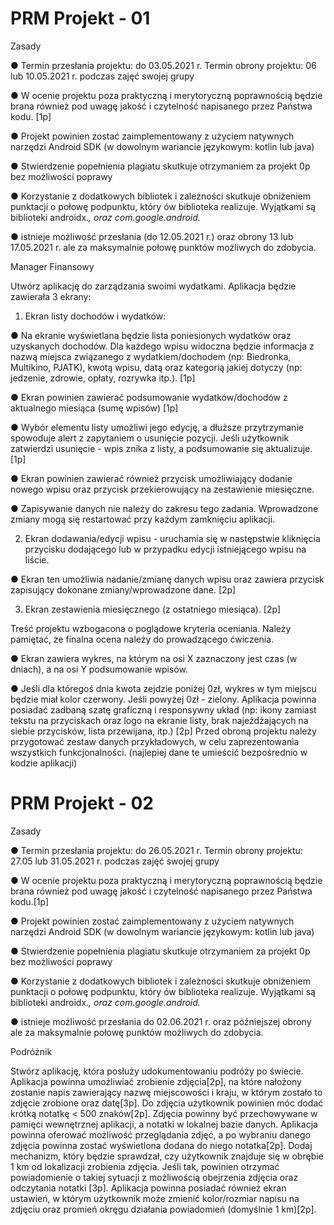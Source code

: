 # PRM Projekt - 01

Zasady

● Termin przesłania projektu: do 03.05.2021 r.
Termin obrony projektu: 06 lub 10.05.2021 r. podczas zajęć swojej grupy

● W ocenie projektu poza praktyczną i merytoryczną poprawnością będzie brana
również pod uwagę jakość i czytelność napisanego przez Państwa kodu. [1p]

● Projekt powinien zostać zaimplementowany z użyciem natywnych narzędzi Android
SDK (w dowolnym wariancie językowym: kotlin lub java)

● Stwierdzenie popełnienia plagiatu skutkuje otrzymaniem za projekt 0p bez
możliwości poprawy

● Korzystanie z dodatkowych bibliotek i zależności skutkuje obniżeniem punktacji o
połowę podpunktu, który ów biblioteka realizuje. Wyjątkami są biblioteki androidx.*,
oraz com.google.android.*

● istnieje możliwość przesłania (do 12.05.2021 r.) oraz obrony 13 lub 17.05.2021 r. ale
za maksymalnie połowę punktów możliwych do zdobycia.

Manager Finansowy

Utwórz aplikację do zarządzania swoimi wydatkami.
Aplikacja będzie zawierała 3 ekrany:
1. Ekran listy dochodów i wydatków:

● Na ekranie wyświetlana będzie lista poniesionych wydatków oraz uzyskanych
dochodów. Dla każdego wpisu widoczna będzie informacja z nazwą miejsca
związanego z wydatkiem/dochodem (np: Biedronka, Multikino, PJATK), kwotą
wpisu, datą oraz kategorią jakiej dotyczy (np: jedzenie, zdrowie, opłaty, rozrywka
itp.). [1p]

● Ekran powinien zawierać podsumowanie wydatków/dochodów z aktualnego
miesiąca (sumę wpisów) [1p]

● Wybór elementu listy umożliwi jego edycję, a dłuższe przytrzymanie spowoduje
alert z zapytaniem o usunięcie pozycji. Jeśli użytkownik zatwierdzi usunięcie -
wpis znika z listy, a podsumowanie się aktualizuje. [1p]

● Ekran powinien zawierać również przycisk umożliwiający dodanie nowego wpisu
oraz przycisk przekierowujący na zestawienie miesięczne.

● Zapisywanie danych nie należy do zakresu tego zadania. Wprowadzone zmiany
mogą się restartować przy każdym zamknięciu aplikacji.

2. Ekran dodawania/edycji wpisu - uruchamia się w następstwie kliknięcia przycisku
dodającego lub w przypadku edycji istniejącego wpisu na liście.

● Ekran ten umożliwia nadanie/zmianę danych wpisu oraz zawiera przycisk
zapisujący dokonane zmiany/wprowadzone dane. [2p]

3. Ekran zestawienia miesięcznego (z ostatniego miesiąca). [2p]

Treść projektu wzbogacona o poglądowe kryteria oceniania. Należy pamiętać, że finalna
ocena należy do prowadzącego ćwiczenia.

● Ekran zawiera wykres, na którym na osi X zaznaczony jest czas (w dniach), a na
osi Y podsumowanie wpisów.

● Jeśli dla któregoś dnia kwota zejdzie poniżej 0zł, wykres w tym miejscu będzie
miał kolor czerwony. Jeśli powyżej 0zł - zielony.
Aplikacja powinna posiadać zadbaną szatę graficzną i responsywny układ (np: ikony zamiast
tekstu na przyciskach oraz logo na ekranie listy, brak najeżdżających na siebie przycisków,
lista przewijana, itp.) [2p]
Przed obroną projektu należy przygotować zestaw danych przykładowych, w celu
zaprezentowania wszystkich funkcjonalności. (najlepiej dane te umieścić bezpośrednio w
kodzie aplikacji)


# PRM Projekt - 02

Zasady

● Termin przesłania projektu: do 26.05.2021 r.
Termin obrony projektu: 27.05 lub 31.05.2021 r. podczas zajęć swojej grupy

● W ocenie projektu poza praktyczną i merytoryczną poprawnością będzie brana
również pod uwagę jakość i czytelność napisanego przez Państwa kodu.[1p]

● Projekt powinien zostać zaimplementowany z użyciem natywnych narzędzi Android
SDK (w dowolnym wariancie językowym: kotlin lub java)

● Stwierdzenie popełnienia plagiatu skutkuje otrzymaniem za projekt 0p bez
możliwości poprawy

● Korzystanie z dodatkowych bibliotek i zależności skutkuje obniżeniem punktacji o
połowę podpunktu, który ów biblioteka realizuje. Wyjątkami są biblioteki androidx.*,
oraz com.google.android.*

● istnieje możliwość przesłania do 02.06.2021 r. oraz późniejszej obrony ale za
maksymalnie połowę punktów możliwych do zdobycia.

Podróżnik

Stwórz aplikację, która posłuży udokumentowaniu podróży po świecie. Aplikacja powinna
umożliwiać zrobienie zdjęcia[2p], na które nałożony zostanie napis zawierający nazwę
miejscowości i kraju, w którym zostało to zdjęcie zrobione oraz datę[3p]. Do zdjęcia
użytkownik powinien móc dodać krótką notatkę < 500 znaków[2p].
Zdjęcia powinny być przechowywane w pamięci wewnętrznej aplikacji, a notatki w lokalnej
bazie danych. Aplikacja powinna oferować możliwość przeglądania zdjęć, a po wybraniu
danego zdjęcia powinna zostać wyświetlona dodana do niego notatka[2p].
Dodaj mechanizm, który będzie sprawdzał, czy użytkownik znajduje się w obrębie 1 km od
lokalizacji zrobienia zdjęcia. Jeśli tak, powinien otrzymać powiadomienie o takiej sytuacji z
możliwością obejrzenia zdjęcia oraz odczytania notatki
[3p].
Aplikacja powinna posiadać również ekran ustawień, w którym użytkownik może zmienić
kolor/rozmiar napisu na zdjęciu oraz promień okręgu działania powiadomień (domyślnie 1
km)[2p].

